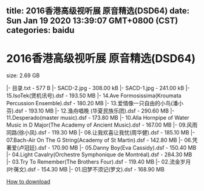 
title: 2016香港高级视听展 原音精选(DSD64)
date: Sun Jan 19 2020 13:39:07 GMT+0800 (CST)    
categories: baidu
---

# 2016香港高级视听展 原音精选(DSD64)
size: 2.69 GB
 
 
|- 目录.txt - 577 B
|- SACD-2.jpg - 308.00 kB
|- SACD-1.jpg - 241.00 kB
|- 15.IsoTek(煲机讯号).dsf - 193.50 MB
|- 14.Ave Formosissima(Kroumata Percussion Ensemble).dsf - 180.20 MB
|- 13.爱情像一只自由的小鸟(潘小芬).dsf - 193.10 MB
|- 12.渔舟唱晚 (华夏民族乐团).dsf - 290.60 MB
|- 11.Desperado(master music).dsf - 173.80 MB
|- 10.Alla Hornpipe of Water Music in D Major(The Academy of Ancient Music).dsf - 167.00 MB
|- 09.风雨同路(徐小凤).dsf - 119.30 MB
|- 08.让我欢喜让我忧(周华健).dsf - 185.10 MB
|- 07.Bach-Air On The G String(Academy of St Martin).dsf - 142.80 MB
|- 06.凭著爱(卢冠廷).dsf - 170.90 MB
|- 05.Danny Boy(Eva Cassidy).dsf - 150.40 MB
|- 04.Light Cavalry(Orchestre Symphonique de Montréal).dsf - 284.30 MB
|- 03.Try To Remember(The Brothers Four).dsf - 119.40 MB
|- 02.流金岁月(叶蒨文).dsf - 154.30 MB
|- 01.旧梦不须记(罗文).dsf - 168.90 MB

[How to download](https://bpcam.bemobtrk.com/go/2ceec3aa-1ca2-46d6-b9ff-aaa5c184517c?jno=5376)